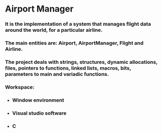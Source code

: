 # Airport Manager

### It is the implementation of a system that manages flight data around the world, for a particular airline.
### The main entities are: Airport, AirportManager, Flight and Airline.
### The project deals with strings, structures, dynamic allocations, files, pointers to functions, linked lists, macros, bits, parameters to main and variadic functions. 
### Workspace:
* ### Window environment
* ### Visual studio software
* ### C
